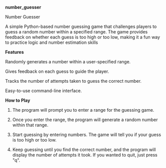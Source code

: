 **number_guesser**

Number Guesser

A simple Python-based number guessing game that challenges players to guess a random number within a specified range. The game provides feedback on whether each guess is too high or too low, making it a fun way to practice logic and number estimation skills

**Features**

Randomly generates a number within a user-specified range.

Gives feedback on each guess to guide the player.

Tracks the number of attempts taken to guess the correct number.

Easy-to-use command-line interface.

**How to Play**

1. The program will prompt you to enter a range for the guessing game.


2. Once you enter the range, the program will generate a random number within that range.


3. Start guessing by entering numbers. The game will tell you if your guess is too high or too low.


4. Keep guessing until you find the correct number, and the program will display the number of attempts it took. If you wanted to quit, just press "q".